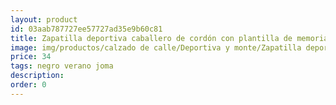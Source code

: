 ```yaml
---
layout: product
id: 03aab787727ee57727ad35e9b60c81
title: Zapatilla deportiva caballero de cordón con plantilla de memoria 
image: img/productos/calzado de calle/Deportiva y monte/Zapatilla deportiva caballero de cordón con plantilla de memoria =34=negro verano joma.webp
price: 34
tags: negro verano joma
description: 
order: 0
---
```

